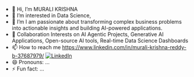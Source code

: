 - 👋 Hi, I’m MURALI KRISHNA
- 👀 I’m interested in Data Science, 
- 🌱 I’m I am passionate about transforming complex business problems into actionable insights and building AI-powered applications.
- 💞️ Collaboration Interests on AI Agentic Projects, Generative AI Applications, Open-source AI tools, Real-time Data Science Dashboards
- 📫 How to reach me https://www.linkedin.com/in/murali-krishna-reddy-b-37687979/ [![LinkedIn](https://img.shields.io/badge/LinkedIn-Murali%20Krishna-blue)](https://www.linkedin.com/in/murali-krishna-reddy-b-37687979/)
- 😄 Pronouns: ...
- ⚡ Fun fact: ...

<!---
reachmurali2/reachmurali2 is a ✨ special ✨ repository because its `README.md` (this file) appears on your GitHub profile.
You can click the Preview link to take a look at your changes.
--->
